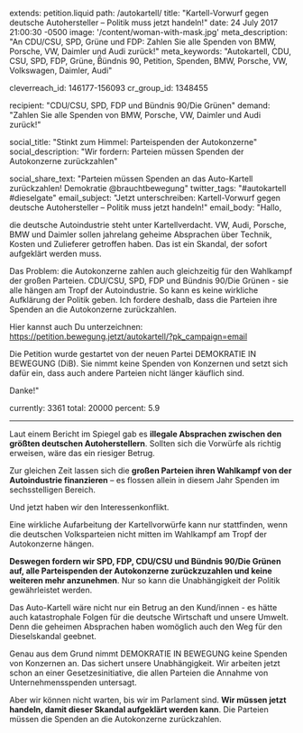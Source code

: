 extends: petition.liquid
path: /autokartell/
title: "Kartell-Vorwurf gegen deutsche Autohersteller – Politik muss jetzt handeln!"
date: 24 July 2017 21:00:30 -0500
image: '/content/woman-with-mask.jpg'
meta_description: "An CDU/CSU, SPD, Grüne und FDP: Zahlen Sie alle Spenden von BMW, Porsche, VW, Daimler und Audi zurück!"
meta_keywords: "Autokartell, CDU, CSU, SPD, FDP, Grüne, B̈́ündnis 90, Petition, Spenden, BMW, Porsche, VW, Volkswagen, Daimler, Audi"


cleverreach_id: 146177-156093
cr_group_id: 1348455

recipient: "CDU/CSU, SPD, FDP und Bündnis 90/Die Grünen"
demand: "Zahlen Sie alle Spenden von BMW, Porsche, VW, Daimler und Audi zurück!"

social_title: "Stinkt zum Himmel: Parteispenden der Autokonzerne"
social_description: "Wir fordern: Parteien müssen Spenden der Autokonzerne zurückzahlen"

social_share_text: "Parteien müssen Spenden an das Auto-Kartell zurückzahlen! Demokratie @brauchtbewegung"
twitter_tags: "#autokartell #dieselgate"
email_subject: "Jetzt unterschreiben: Kartell-Vorwurf gegen deutsche Autohersteller – Politik muss jetzt handeln!"
email_body: "Hallo, 

die deutsche Autoindustrie steht unter Kartellverdacht. VW, Audi, Porsche, BMW und Daimler sollen jahrelang geheime Absprachen über Technik, Kosten und Zulieferer getroffen haben. Das ist ein Skandal, der sofort aufgeklärt werden muss. 

Das Problem: die Autokonzerne zahlen auch gleichzeitig für den Wahlkampf der großen Parteien. CDU/CSU, SPD, FDP und Bündnis 90/Die Grünen - sie alle hängen am Tropf der Autoindustrie. So kann es keine wirkliche Aufklärung der Politik geben. Ich fordere deshalb, dass die Parteien ihre Spenden an die Autokonzerne zurückzahlen. 

Hier kannst auch Du unterzeichnen: https://petition.bewegung.jetzt/autokartell/?pk_campaign=email

Die Petition wurde gestartet von der neuen Partei DEMOKRATIE IN BEWEGUNG (DiB). Sie nimmt keine Spenden von Konzernen und setzt sich dafür ein, dass auch andere Parteien nicht länger käuflich sind. 

Danke!"

currently: 3361
total: 20000
percent: 5.9


---


Laut einem Bericht im Spiegel gab es **illegale Absprachen zwischen den größten deutschen Autoherstellern**. Sollten sich die Vorwürfe als richtig erweisen, wäre das ein riesiger Betrug.

Zur gleichen Zeit lassen sich die **großen Parteien ihren Wahlkampf von der Autoindustrie finanzieren** – es flossen allein in diesem Jahr Spenden im sechsstelligen Bereich. 

Und jetzt haben wir den Interessenkonflikt. 

Eine wirkliche Aufarbeitung der Kartellvorwürfe kann nur stattfinden, wenn die deutschen Volksparteien nicht mitten im Wahlkampf am Tropf der Autokonzerne hängen. 

**Deswegen fordern wir SPD, FDP, CDU/CSU und Bündnis 90/Die Grünen auf, alle Parteispenden der Autokonzerne zurückzuzahlen und keine weiteren mehr anzunehmen**. Nur so kann die Unabhängigkeit der Politik gewährleistet werden. 

Das Auto-Kartell wäre nicht nur ein Betrug an den Kund/innen - es hätte auch katastrophale Folgen für die deutsche Wirtschaft und unsere Umwelt. Denn die geheimen Absprachen haben womöglich auch den Weg für den Dieselskandal geebnet. 

Genau aus dem Grund nimmt DEMOKRATIE IN BEWEGUNG keine Spenden von Konzernen an. Das sichert unsere Unabhängigkeit. Wir arbeiten jetzt schon an einer Gesetzesinitiative, die allen Parteien die Annahme von Unternehmensspenden untersagt.

Aber wir können nicht warten, bis wir im Parlament sind. **Wir müssen jetzt handeln, damit dieser Skandal aufgeklärt werden kann**. Die Parteien müssen die Spenden an die Autokonzerne zurückzahlen. 